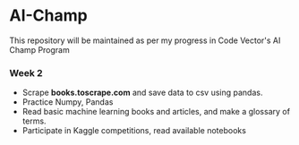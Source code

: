 # AI-Champ
This repository will be maintained as per my progress in Code Vector's AI Champ Program

### Week 2
* Scrape **books.toscrape.com** and save data to csv using pandas.
* Practice Numpy, Pandas
* Read basic machine learning books and articles, and make a glossary of terms.
* Participate in Kaggle competitions, read available notebooks
